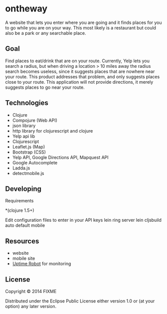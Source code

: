 # ontheway

A website that lets you enter where you are going and it finds places for you to go while you are on your way.  This most likely is a restaurant but could also be a park or any searchable place.

## Goal

Find places to eat/drink that are on your route.  Currently, Yelp lets you search a radius, but when driving a location > 10 miles away the radius search becomes useless, since it suggests places that are nowhere near your route.  This product addresses that problem, and only suggests places close to your route.  This application will not provide directions, it merely suggests places to go near your route.  

## Technologies

* Clojure
* Compojure (Web API)
* json library
* http library for clojurescript and clojure
* Yelp api lib
* Clojurescript
* Leaflet.js (Map)
* Bootstrap (CSS)
* Yelp API, Google Directions API, Mapquest API
* Google Autocomplete
* Ladda.js
* detectmobile.js

## Developing

Requirements 

*(clojure 1.5+)

Edit configuration files to enter in your API keys
lein ring server
lein cljsbuild auto default mobile

## Resources

- website
- mobile site
- [Uptime Robot](https://uptimerobot.com/) for monitoring

## License

Copyright © 2014 FIXME

Distributed under the Eclipse Public License either version 1.0 or (at
your option) any later version.
